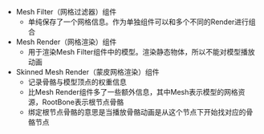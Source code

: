 - Mesh Filter（网格过滤器）组件
  - 单纯保存了一个网格信息。作为单独组件可以和多个不同的Render进行组合
- Mesh Render（网格渲染）组件
  - 用于渲染Mesh Filter组件中的模型。渲染静态物体，所以不能对模型播放动画
- Skinned Mesh Render（蒙皮网格渲染）组件
  - 记录骨骼与模型顶点的权重信息
  - 比Mesh Render组件多了一些额外信息，其中Mesh表示模型的网格资源，RootBone表示根节点骨骼
  - 绑定根节点骨骼的意思是当播放骨骼动画是从这个节点下开始找对应的骨骼节点